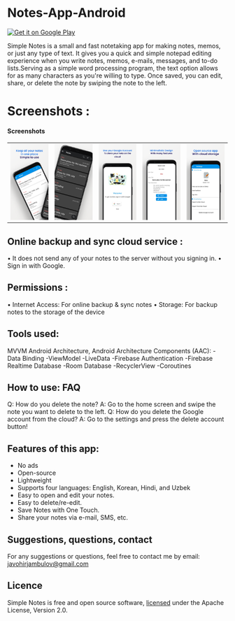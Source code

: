 # Notes-App-Android
[<img src="https://play.google.com/intl/en_us/badges/static/images/badges/en_badge_web_generic.png"
    alt="Get it on Google Play"
    height="80">](https://play.google.com/store/apps/details?id=uz.javokhirjambulov.pomodoro)
    
Simple Notes is a small and fast notetaking app for making notes, memos, or just any type of text. It gives you a quick and simple notepad editing experience when you write notes, memos, e-mails, messages, and to-do lists.Serving as a simple word processing program, the text option allows for as many characters as you're willing to type. Once saved, you can edit, share, or delete the note by swiping the note to the left.
# Screenshots :
<h4>Screenshots</h4>
<table>
<tbody>
<tr>
<td> <img src="app/src/main/res/drawable/google_pixel_4_xl_screenshot_0.png" width="150" ></td>
<td> <img src="app/src/main/res/drawable/google_pixel_4_xl_screenshot_1.png" width="150" ></td>
<td> <img src="app/src/main/res/drawable/google_pixel_4_xl_screenshot_2.png" width="150" ></td>
<td> <img src="app/src/main/res/drawable/google_pixel_4_xl_screenshot_3.png" width="150" ></td>
<td> <img src="app/src/main/res/drawable/google_pixel_4_xl_screenshot_4.png" width="150" ></td>
</tr>
</tbody>
</table>


## Online backup and sync cloud service :
• It does not send any of your notes to the server without you signing in.
• Sign in with Google.

## Permissions :
• Internet Access: For online backup & sync notes
• Storage: For backup notes to the storage of the device

## Tools used:
MVVM Android Architecture,
Android Architecture Components (AAC):
 -Data Binding
 -ViewModel
 -LiveData
-Firebase Authentication
-Firebase Realtime Database
-Room Database
-RecyclerView
-Coroutines

## How to use: FAQ 
Q: How do you delete the note?
A: Go to the home screen and swipe the note you want to delete to the left.
Q: How do you delete the Google account from the cloud?
A: Go to the settings and press the delete account button!

## Features of this app:
<ul>
  <li> No ads</li>
<li> Open-source</li>
<li> Lightweight</li>
<li> Supports four languages: English, Korean, Hindi, and Uzbek</li>
<li> Easy to open and edit your notes.</li>
<li> Easy to delete/re-edit.</li>
<li> Save Notes with One Touch.</li>
<li> Share your notes via e-mail, SMS, etc.</li>
  </ul>


## Suggestions, questions, contact
For any suggestions or questions, feel free to contact me by email: javohirjambulov@gmail.com
## Licence
Simple Notes is free and open source software, [licensed](https://github.com/JavokhirJambulov/Pomodo-App-Android/blob/main/LICENSE) under the Apache License, Version 2.0.
